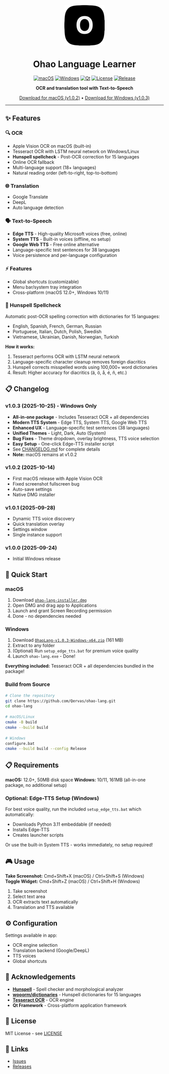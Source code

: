<div align="center">
  <img src="resources/icon-128.png" alt="Ohao Language Learner" width="128" height="128">

  # Ohao Language Learner

  [![macOS](https://img.shields.io/badge/macOS-12.0+-000000?logo=apple)](https://github.com/Qervas/ohao-lang)
  [![Windows](https://img.shields.io/badge/Windows-10%2F11-blue?logo=windows)](https://github.com/Qervas/ohao-lang)
  [![Qt](https://img.shields.io/badge/Qt-6.9.2-green?logo=qt)](https://qt.io/)
  [![License](https://img.shields.io/badge/License-MIT-yellow.svg)](LICENSE)
  [![Release](https://img.shields.io/badge/Release-v1.0.3-red)](https://github.com/Qervas/ohao-lang/releases)

  **OCR and translation tool with Text-to-Speech**

  [Download for macOS (v1.0.2)](https://github.com/Qervas/ohao-lang/releases/tag/v1.0.2) • [Download for Windows (v1.0.3)](https://github.com/Qervas/ohao-lang/releases/tag/v1.0.3)
</div>

---

## ✨ Features

### 🔍 OCR
- Apple Vision OCR on macOS (built-in)
- Tesseract OCR with LSTM neural network on Windows/Linux
- **Hunspell spellcheck** - Post-OCR correction for 15 languages
- Online OCR fallback
- Multi-language support (18+ languages)
- Natural reading order (left-to-right, top-to-bottom)

### 🌐 Translation
- Google Translate
- DeepL
- Auto language detection

### 🗣️ Text-to-Speech
- **Edge TTS** - High-quality Microsoft voices (free, online)
- **System TTS** - Built-in voices (offline, no setup)
- **Google Web TTS** - Free online alternative
- Language-specific test sentences for 38 languages
- Voice persistence and per-language configuration

### ⚡ Features
- Global shortcuts (customizable)
- Menu bar/system tray integration
- Cross-platform (macOS 12.0+, Windows 10/11)

### 📖 Hunspell Spellcheck

Automatic post-OCR spelling correction with dictionaries for 15 languages:

- English, Spanish, French, German, Russian
- Portuguese, Italian, Dutch, Polish, Swedish
- Vietnamese, Ukrainian, Danish, Norwegian, Turkish

**How it works:**
1. Tesseract performs OCR with LSTM neural network
2. Language-specific character cleanup removes foreign diacritics
3. Hunspell corrects misspelled words using 100,000+ word dictionaries
4. Result: Higher accuracy for diacritics (ä, ö, å, é, ñ, etc.)

## 📋 Changelog

### v1.0.3 (2025-10-25) - **Windows Only**
- **All-in-one package** - Includes Tesseract OCR + all dependencies
- **Modern TTS System** - Edge TTS, System TTS, Google Web TTS
- **Enhanced UX** - Language-specific test sentences (38 languages)
- **Unified Themes** - Light, Dark, Auto (System)
- **Bug Fixes** - Theme dropdown, overlay brightness, TTS voice selection
- **Easy Setup** - One-click Edge-TTS installer script
- See [CHANGELOG.md](CHANGELOG.md) for complete details
- **Note:** macOS remains at v1.0.2

### v1.0.2 (2025-10-14)
- First macOS release with Apple Vision OCR
- Fixed screenshot fullscreen bug
- Auto-save settings
- Native DMG installer

### v1.0.1 (2025-09-28)
- Dynamic TTS voice discovery
- Quick translation overlay
- Settings window
- Single instance support

### v1.0.0 (2025-09-24)
- Initial Windows release

## 🚀 Quick Start

### macOS

1. Download [`ohao-lang-installer.dmg`](https://github.com/Qervas/ohao-lang/releases/latest)
2. Open DMG and drag app to Applications
3. Launch and grant Screen Recording permission
4. Done - no dependencies needed

### Windows

1. Download [`OhaoLang-v1.0.3-Windows-x64.zip`](https://github.com/Qervas/ohao-lang/releases/tag/v1.0.3) (161 MB)
2. Extract to any folder
3. (Optional) Run `setup_edge_tts.bat` for premium voice quality
4. Launch `ohao-lang.exe` - Done!

**Everything included:** Tesseract OCR + all dependencies bundled in the package!

### Build from Source

```bash
# Clone the repository
git clone https://github.com/Qervas/ohao-lang.git
cd ohao-lang

# macOS/Linux
cmake -B build
cmake --build build

# Windows
configure.bat
cmake --build build --config Release
```

## 📋 Requirements

**macOS:** 12.0+, 50MB disk space
**Windows:** 10/11, 161MB (all-in-one package, no additional setup)

### Optional: Edge-TTS Setup (Windows)

For best voice quality, run the included `setup_edge_tts.bat` which automatically:
- Downloads Python 3.11 embeddable (if needed)
- Installs Edge-TTS
- Creates launcher scripts

Or use the built-in System TTS - works immediately, no setup required!

## 🎮 Usage

**Take Screenshot:** Cmd+Shift+X (macOS) / Ctrl+Shift+S (Windows)  
**Toggle Widget:** Cmd+Shift+Z (macOS) / Ctrl+Shift+H (Windows)

1. Take screenshot
2. Select text area
3. OCR extracts text automatically
4. Translation and TTS available

## ⚙️ Configuration

Settings available in app:
- OCR engine selection
- Translation backend (Google/DeepL)
- TTS voices
- Global shortcuts

## 🙏 Acknowledgements

- **[Hunspell](https://hunspell.github.io/)** - Spell checker and morphological analyzer
- **[wooorm/dictionaries](https://github.com/wooorm/dictionaries)** - Hunspell dictionaries for 15 languages
- **[Tesseract OCR](https://github.com/tesseract-ocr/tesseract)** - OCR engine
- **Qt Framework** - Cross-platform application framework

## 📄 License

MIT License - see [LICENSE](LICENSE)

## 🔗 Links

- [Issues](https://github.com/Qervas/ohao-lang/issues)
- [Releases](https://github.com/Qervas/ohao-lang/releases)
